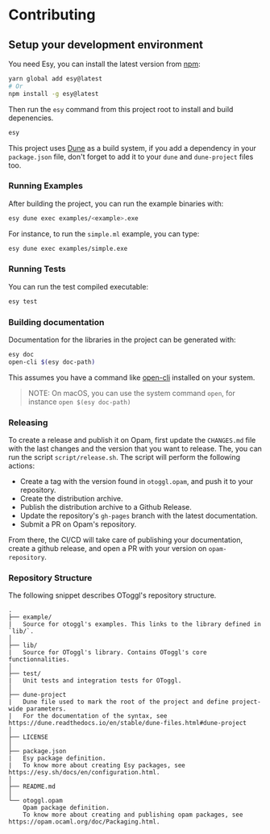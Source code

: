 # Contributing

## Setup your development environment

You need Esy, you can install the latest version from [npm](https://npmjs.com):

```bash
yarn global add esy@latest
# Or
npm install -g esy@latest
```

Then run the `esy` command from this project root to install and build depenencies.

```bash
esy
```

This project uses [Dune](https://dune.build/) as a build system, if you add a dependency in your `package.json` file, don't forget to add it to your `dune` and `dune-project` files too.

### Running Examples

After building the project, you can run the example binaries with:

```bash
esy dune exec examples/<example>.exe
```

For instance, to run the `simple.ml` example, you can type:

```bash
esy dune exec examples/simple.exe
```

### Running Tests

You can run the test compiled executable:

```bash
esy test
```

### Building documentation

Documentation for the libraries in the project can be generated with:

```bash
esy doc
open-cli $(esy doc-path)
```

This assumes you have a command like [open-cli](https://github.com/sindresorhus/open-cli) installed on your system.

> NOTE: On macOS, you can use the system command `open`, for instance `open $(esy doc-path)`

### Releasing

To create a release and publish it on Opam, first update the `CHANGES.md` file with the last changes and the version that you want to release.
The, you can run the script `script/release.sh`. The script will perform the following actions:

- Create a tag with the version found in `otoggl.opam`, and push it to your repository.
- Create the distribution archive.
- Publish the distribution archive to a Github Release.
- Update the repository's `gh-pages` branch with the latest documentation.
- Submit a PR on Opam's repository.

From there, the CI/CD will take care of publishing your documentation, create a github release, and open a PR with your version on `opam-repository`.

### Repository Structure

The following snippet describes OToggl's repository structure.

```text
.
├── example/
|   Source for otoggl's examples. This links to the library defined in `lib/`.
│
├── lib/
|   Source for OToggl's library. Contains OToggl's core functionnalities.
│
├── test/
|   Unit tests and integration tests for OToggl.
│
├── dune-project
|   Dune file used to mark the root of the project and define project-wide parameters.
|   For the documentation of the syntax, see https://dune.readthedocs.io/en/stable/dune-files.html#dune-project
│
├── LICENSE
│
├── package.json
|   Esy package definition.
|   To know more about creating Esy packages, see https://esy.sh/docs/en/configuration.html.
│
├── README.md
│
└── otoggl.opam
    Opam package definition.
    To know more about creating and publishing opam packages, see https://opam.ocaml.org/doc/Packaging.html.
```
